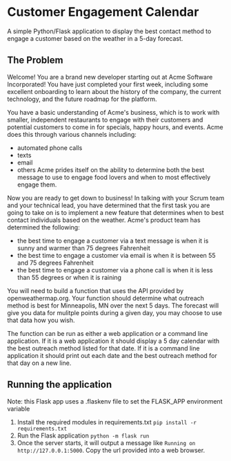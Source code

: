 # Customer Engagement Calendar
A simple Python/Flask application to display the best contact method to engage a customer based on 
the weather in a 5-day forecast.

## The Problem

Welcome! You are a brand new developer starting out at Acme Software Incorporated! You have just 
completed your first week, including some excellent onboarding to learn about the history of the
company, the current technology, and the future roadmap for the platform.

You have a basic understanding of Acme's business, which is to work with smaller, independent 
restaurants to engage with their customers and potential customers to come in for specials, happy
hours, and events. Acme does this through various channels including:
* automated phone calls
* texts
* email
* others
Acme prides itself on the ability to determine both the best message to use to engage food lovers
and when to most effectively engage them.

Now you are ready to get down to business! In talking with your Scrum team and your technical lead, 
you have determined that the first task you are going to take on is to implement a new feature
that determines when to best contact individuals based on the weather. Acme's product team has
determined the following:
* the best time to engage a customer via a text message is when it is sunny and warmer than 75
degrees Fahrenheit
* the best time to engage a customer via email is when it is between 55 and 75 degrees Fahrenheit
* the best time to engage a customer via a phone call is when it is less than 55 degrees or when
it is raining

You will need to build a function that uses the API provided by openweathermap.org. Your function
should determine what outreach method is best for Minneapolis, MN over the next 5 days. The 
forecast will give you data for mulitple points during a given day, you may choose to use that data 
how you wish. 

The function can be run as either a web application or a command line application. If it is a web
application it should display a 5 day calendar with the best outreach method listed for that
date. If it is a command line application it should print out each date and the best outreach method
for that day on a new line.

## Running the application
Note: this Flask app uses a .flaskenv file to set the FLASK_APP environment variable

1. Install the required modules in requirements.txt
`pip install -r requirements.txt`
2. Run the Flask application
`python -m flask run`
3. Once the server starts, it will output a message like `Running on http://127.0.0.1:5000`. Copy
the url provided into a web browser.
